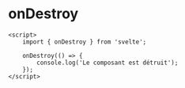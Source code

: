 <!-- .slide: class="with-code-bg-dark two-column" -->

# onDestroy

```svelte
<script>
	import { onDestroy } from 'svelte';

	onDestroy(() => {
		console.log('Le composant est détruit');
	});
</script>
```
